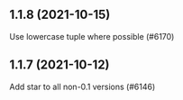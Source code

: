 ## 1.1.8 (2021-10-15)

Use lowercase tuple where possible (#6170)

## 1.1.7 (2021-10-12)

Add star to all non-0.1 versions (#6146)

